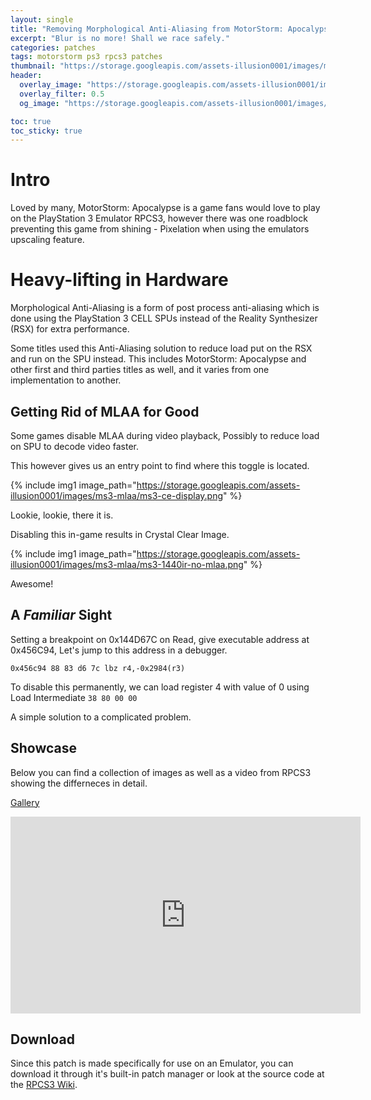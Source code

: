 ```yaml
---
layout: single
title: "Removing Morphological Anti-Aliasing from MotorStorm: Apocalypse"
excerpt: "Blur is no more! Shall we race safely."
categories: patches
tags: motorstorm ps3 rpcs3 patches
thumbnail: "https://storage.googleapis.com/assets-illusion0001/images/ms3-mlaa/ms3-mlaa-banner.png"
header:
  overlay_image: "https://storage.googleapis.com/assets-illusion0001/images/ms3-mlaa/ms3-mlaa-banner.png"
  overlay_filter: 0.5
  og_image: "https://storage.googleapis.com/assets-illusion0001/images/ms3-mlaa/ms3-mlaa-banner.png"

toc: true
toc_sticky: true
---
```



# Intro

Loved by many, MotorStorm: Apocalypse is a game fans would love to play on the PlayStation 3 Emulator RPCS3, however there was one roadblock preventing this game from shining - Pixelation when using the emulators upscaling feature.

# Heavy-lifting in Hardware

Morphological Anti-Aliasing is a form of post process anti-aliasing which is done using the PlayStation 3 CELL SPUs instead of the Reality Synthesizer (RSX) for extra performance.

Some titles used this Anti-Aliasing solution to reduce load put on the RSX and run on the SPU instead. This includes MotorStorm: Apocalypse and other first and third parties titles as well, and it varies from one implementation to another.

## Getting Rid of MLAA for Good

Some games disable MLAA during video playback, Possibly to reduce load on SPU to decode video faster.

This however gives us an entry point to find where this toggle is located.

{% include img1 image_path="https://storage.googleapis.com/assets-illusion0001/images/ms3-mlaa/ms3-ce-display.png" %}

Lookie, lookie, there it is.

Disabling this in-game results in Crystal Clear Image.

{% include img1 image_path="https://storage.googleapis.com/assets-illusion0001/images/ms3-mlaa/ms3-1440ir-no-mlaa.png" %}

Awesome!

## A *Familiar* Sight

Setting a breakpoint on 0x144D67C on Read, give executable address at 0x456C94, Let's jump to this address in a debugger.

`0x456c94 88 83 d6 7c lbz r4,-0x2984(r3)`

To disable this permanently, we can load register 4 with value of 0 using Load Intermediate `38 80 00 00`

A simple solution to a complicated problem.

## Showcase

Below you can find a collection of images as well as a video from RPCS3 showing the differneces in detail.

[Gallery](https://photos.app.goo.gl/hM9tATanhy2gzn2W8)

<div align="center" class="responsive-video-container">
<iframe width="560" height="315" src="https://www.youtube.com/embed/p_gvO2jBWwI?start=140" frameborder="0" allow="accelerometer; autoplay; clipboard-write; encrypted-media; gyroscope; picture-in-picture" allowfullscreen></iframe>
</div>

## Download

Since this patch is made specifically for use on an Emulator, you can download it through it's built-in patch manager or look at the source code at the [RPCS3 Wiki](https://wiki.rpcs3.net/index.php?title=MotorStorm:_Apocalypse#Patches).

